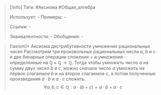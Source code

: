 > [!info]
> Тэги: #Аксиома #Общая_алгебра  
> 
> Использует: *-*
> Примеры: *-*
> 
> Ссылки: *-*
> 
> Эквивалентности: *-*
> Обобщения: *-*

> [!axiom]+ Аксиомa дистрибутивности умножения рациональных чисел
> Рассмотрим три произвольных рациональных числа $a$, $b$ и $c$ и две бинарные операции сложения $+$ и умножения $\cdot$ определенные на $\mathbb{Q \times Q \rightarrow Q}$. Тогда чтобы умножить число $a$ на сумму двух чисел $b$ и $c$, можно сначала число $a$ умножить на первое слагаемое $b$ и на второе слагаемое $c$, а потом полученные произведения $a \cdot b$ и $a \cdot c$ сложить.   
> $$\forall a, b, c \in \mathbb Q: a \cdot (b + c) = a \cdot b + a \cdot c$$